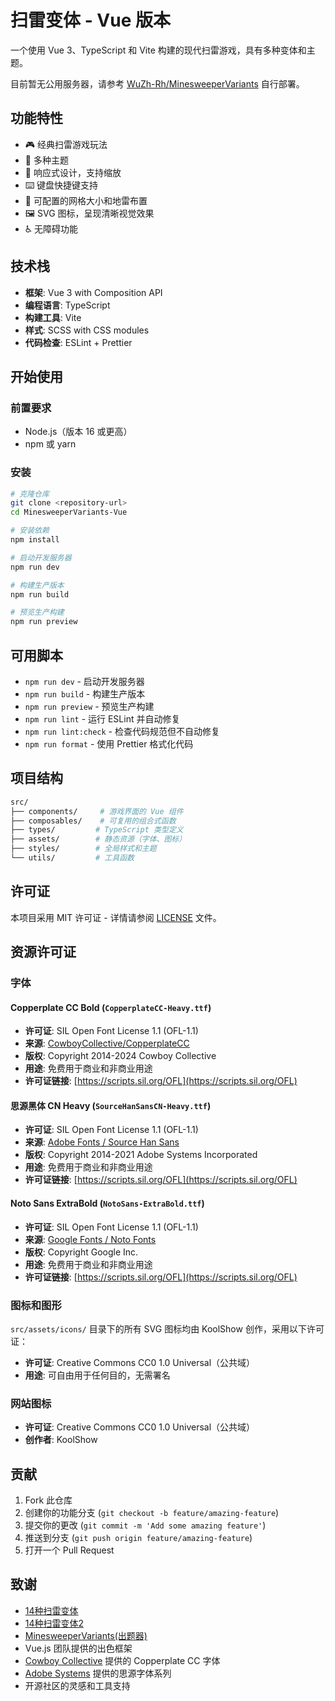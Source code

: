 # 扫雷变体 - Vue 版本

一个使用 Vue 3、TypeScript 和 Vite 构建的现代扫雷游戏，具有多种变体和主题。

目前暂无公用服务器，请参考 [WuZh-Rh/MinesweeperVariants](https://github.com/WuZh-Rh/MinesweeperVariants) 自行部署。

## 功能特性

- 🎮 经典扫雷游戏玩法
- 🎨 多种主题
- 📱 响应式设计，支持缩放
- ⌨️ 键盘快捷键支持
- 🎯 可配置的网格大小和地雷布置
- 🖼️ SVG 图标，呈现清晰视觉效果
- ♿ 无障碍功能

## 技术栈

- **框架**: Vue 3 with Composition API
- **编程语言**: TypeScript
- **构建工具**: Vite
- **样式**: SCSS with CSS modules
- **代码检查**: ESLint + Prettier

## 开始使用

### 前置要求

- Node.js（版本 16 或更高）
- npm 或 yarn

### 安装

```bash
# 克隆仓库
git clone <repository-url>
cd MinesweeperVariants-Vue

# 安装依赖
npm install

# 启动开发服务器
npm run dev

# 构建生产版本
npm run build

# 预览生产构建
npm run preview
```

## 可用脚本

- `npm run dev` - 启动开发服务器
- `npm run build` - 构建生产版本
- `npm run preview` - 预览生产构建
- `npm run lint` - 运行 ESLint 并自动修复
- `npm run lint:check` - 检查代码规范但不自动修复
- `npm run format` - 使用 Prettier 格式化代码

## 项目结构

```sh
src/
├── components/     # 游戏界面的 Vue 组件
├── composables/    # 可复用的组合式函数
├── types/         # TypeScript 类型定义
├── assets/        # 静态资源（字体、图标）
├── styles/        # 全局样式和主题
└── utils/         # 工具函数
```

## 许可证

本项目采用 MIT 许可证 - 详情请参阅 [LICENSE](LICENSE) 文件。

## 资源许可证

### 字体

#### Copperplate CC Bold (`CopperplateCC-Heavy.ttf`)

- **许可证**: SIL Open Font License 1.1 (OFL-1.1)
- **来源**: [CowboyCollective/CopperplateCC](https://github.com/CowboyCollective/CopperplateCC)
- **版权**: Copyright 2014-2024 Cowboy Collective
- **用途**: 免费用于商业和非商业用途
- **许可证链接**: [https://scripts.sil.org/OFL](https://scripts.sil.org/OFL)

#### 思源黑体 CN Heavy (`SourceHanSansCN-Heavy.ttf`)

- **许可证**: SIL Open Font License 1.1 (OFL-1.1)
- **来源**: [Adobe Fonts / Source Han Sans](https://github.com/adobe-fonts/source-han-sans)
- **版权**: Copyright 2014-2021 Adobe Systems Incorporated
- **用途**: 免费用于商业和非商业用途
- **许可证链接**: [https://scripts.sil.org/OFL](https://scripts.sil.org/OFL)

#### Noto Sans ExtraBold (`NotoSans-ExtraBold.ttf`)

- **许可证**: SIL Open Font License 1.1 (OFL-1.1)
- **来源**: [Google Fonts / Noto Fonts](https://github.com/googlefonts/noto-fonts)
- **版权**: Copyright Google Inc.
- **用途**: 免费用于商业和非商业用途
- **许可证链接**: [https://scripts.sil.org/OFL](https://scripts.sil.org/OFL)

### 图标和图形

`src/assets/icons/` 目录下的所有 SVG 图标均由 KoolShow 创作，采用以下许可证：

- **许可证**: Creative Commons CC0 1.0 Universal（公共域）
- **用途**: 可自由用于任何目的，无需署名

### 网站图标

- **许可证**: Creative Commons CC0 1.0 Universal（公共域）
- **创作者**: KoolShow

## 贡献

1. Fork 此仓库
2. 创建你的功能分支 (`git checkout -b feature/amazing-feature`)
3. 提交你的更改 (`git commit -m 'Add some amazing feature'`)
4. 推送到分支 (`git push origin feature/amazing-feature`)
5. 打开一个 Pull Request

## 致谢

- [14种扫雷变体](https://store.steampowered.com/app/1865060/14/)
- [14种扫雷变体2](https://store.steampowered.com/app/2631960/142/)
- [MinesweeperVariants(出题器)](https://github.com/WuZh-Rh/MinesweeperVariants)
- Vue.js 团队提供的出色框架
- [Cowboy Collective](https://github.com/CowboyCollective) 提供的 Copperplate CC 字体
- [Adobe Systems](https://github.com/adobe-fonts/source-han-sans) 提供的思源字体系列
- 开源社区的灵感和工具支持
